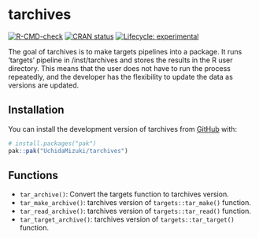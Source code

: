 
<!-- README.md is generated from README.Rmd. Please edit that file -->

# tarchives

<!-- badges: start -->

[![R-CMD-check](https://github.com/UchidaMizuki/tarchives/actions/workflows/R-CMD-check.yaml/badge.svg)](https://github.com/UchidaMizuki/tarchives/actions/workflows/R-CMD-check.yaml)
[![CRAN
status](https://www.r-pkg.org/badges/version/tarchives)](https://CRAN.R-project.org/package=tarchives)
[![Lifecycle:
experimental](https://img.shields.io/badge/lifecycle-experimental-orange.svg)](https://lifecycle.r-lib.org/articles/stages.html#experimental)
<!-- badges: end -->

The goal of tarchives is to make targets pipelines into a package. It
runs ‘targets’ pipeline in /inst/tarchives and stores the results in the
R user directory. This means that the user does not have to run the
process repeatedly, and the developer has the flexibility to update the
data as versions are updated.

## Installation

You can install the development version of tarchives from
[GitHub](https://github.com/) with:

``` r
# install.packages("pak")
pak::pak("UchidaMizuki/tarchives")
```

## Functions

- `tar_archive()`: Convert the targets function to tarchives version.
- `tar_make_archive()`: tarchives version of `targets::tar_make()`
  function.
- `tar_read_archive()`: tarchives version of `targets::tar_read()`
  function.
- `tar_target_archive()`: tarchives version of `targets::tar_target()`
  function.
